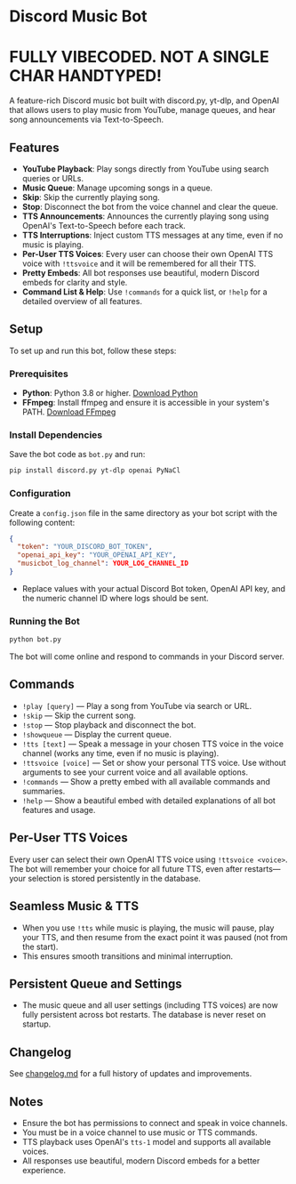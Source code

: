 # Discord Music Bot
# FULLY VIBECODED. NOT A SINGLE CHAR HANDTYPED!

A feature-rich Discord music bot built with discord.py, yt-dlp, and OpenAI that allows users to play music from YouTube, manage queues, and hear song announcements via Text-to-Speech.

## Features

- **YouTube Playback**: Play songs directly from YouTube using search queries or URLs.
- **Music Queue**: Manage upcoming songs in a queue.
- **Skip**: Skip the currently playing song.
- **Stop**: Disconnect the bot from the voice channel and clear the queue.
- **TTS Announcements**: Announces the currently playing song using OpenAI's Text-to-Speech before each track.
- **TTS Interruptions**: Inject custom TTS messages at any time, even if no music is playing.
- **Per-User TTS Voices**: Every user can choose their own OpenAI TTS voice with `!ttsvoice` and it will be remembered for all their TTS.
- **Pretty Embeds**: All bot responses use beautiful, modern Discord embeds for clarity and style.
- **Command List & Help**: Use `!commands` for a quick list, or `!help` for a detailed overview of all features.

## Setup

To set up and run this bot, follow these steps:

### Prerequisites

- **Python**: Python 3.8 or higher. [Download Python](https://www.python.org/downloads/)
- **FFmpeg**: Install ffmpeg and ensure it is accessible in your system's PATH. [Download FFmpeg](https://ffmpeg.org/download.html)

### Install Dependencies

Save the bot code as `bot.py` and run:

```bash
pip install discord.py yt-dlp openai PyNaCl
```

### Configuration

Create a `config.json` file in the same directory as your bot script with the following content:

```json
{
  "token": "YOUR_DISCORD_BOT_TOKEN",
  "openai_api_key": "YOUR_OPENAI_API_KEY",
  "musicbot_log_channel": YOUR_LOG_CHANNEL_ID
}
```

- Replace values with your actual Discord Bot token, OpenAI API key, and the numeric channel ID where logs should be sent.

### Running the Bot

```bash
python bot.py
```

The bot will come online and respond to commands in your Discord server.

## Commands

- `!play [query]` — Play a song from YouTube via search or URL.
- `!skip` — Skip the current song.
- `!stop` — Stop playback and disconnect the bot.
- `!showqueue` — Display the current queue.
- `!tts [text]` — Speak a message in your chosen TTS voice in the voice channel (works any time, even if no music is playing).
- `!ttsvoice [voice]` — Set or show your personal TTS voice. Use without arguments to see your current voice and all available options.
- `!commands` — Show a pretty embed with all available commands and summaries.
- `!help` — Show a beautiful embed with detailed explanations of all bot features and usage.

## Per-User TTS Voices

Every user can select their own OpenAI TTS voice using `!ttsvoice <voice>`. The bot will remember your choice for all future TTS, even after restarts—your selection is stored persistently in the database.

## Seamless Music & TTS

- When you use `!tts` while music is playing, the music will pause, play your TTS, and then resume from the exact point it was paused (not from the start).
- This ensures smooth transitions and minimal interruption.

## Persistent Queue and Settings

- The music queue and all user settings (including TTS voices) are now fully persistent across bot restarts. The database is never reset on startup.

## Changelog

See [changelog.md](changelog.md) for a full history of updates and improvements.

## Notes

- Ensure the bot has permissions to connect and speak in voice channels.
- You must be in a voice channel to use music or TTS commands.
- TTS playback uses OpenAI's `tts-1` model and supports all available voices.
- All responses use beautiful, modern Discord embeds for a better experience.
